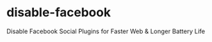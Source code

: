 disable-facebook
================

Disable Facebook Social Plugins for Faster Web &amp; Longer Battery Life